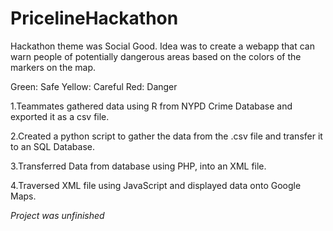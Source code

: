 # PricelineHackathon

Hackathon theme was Social Good.
Idea was to create a webapp that can warn people of potentially dangerous areas based on the colors of the markers on the map. 

Green: Safe
Yellow: Careful
Red: Danger 

1.Teammates gathered data using R from NYPD Crime Database and exported it as a csv file.

2.Created a python script to gather the data from the .csv file and transfer it to an SQL Database. 

3.Transferred Data from database using PHP, into an XML file.

4.Traversed XML file using JavaScript and displayed data onto Google Maps. 

*Project was unfinished*
